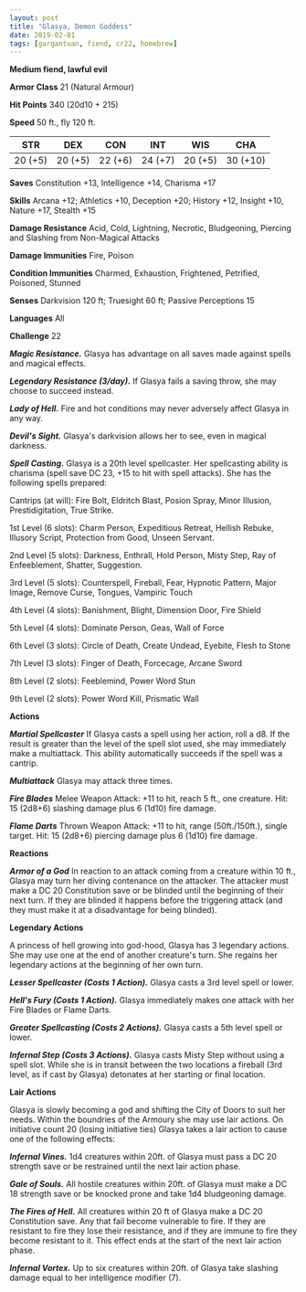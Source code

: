 ```yaml
---
layout: post
title: "Glasya, Demon Goddess"
date: 2019-02-01
tags: [gargantuan, fiend, cr22, homebrew]
---
```


**Medium fiend, lawful evil**

**Armor Class** 21 (Natural Armour)

**Hit Points** 340 (20d10 + 215)

**Speed** 50 ft., fly 120 ft.

|   STR   |   DEX   |   CON   |   INT   |   WIS   |   CHA   |
|:-----:|:-----:|:-----:|:-----:|:-----:|:-----:|
| 20 (+5) | 20 (+5) | 22 (+6) | 24 (+7) | 20 (+5) | 30 (+10) |

**Saves** Constitution +13, Intelligence +14, Charisma +17

**Skills** Arcana +12; Athletics +10, Deception +20; History +12, Insight +10, Nature +17, Stealth +15 

**Damage Resistance** Acid, Cold, Lightning, Necrotic, Bludgeoning, Piercing and Slashing from Non-Magical Attacks

**Damage Immunities** Fire, Poison

**Condition Immunities** Charmed, Exhaustion, Frightened, Petrified, Poisoned, Stunned

**Senses** Darkvision 120 ft; Truesight 60 ft; Passive Perceptions 15

**Languages** All

**Challenge** 22

***Magic Resistance.*** Glasya has advantage on all saves made against spells and magical effects.

***Legendary Resistance (3/day).*** If Glasya fails a saving throw, she may choose to succeed instead.

***Lady of Hell.*** Fire and hot conditions may never adversely affect Glasya in any way.

***Devil's Sight.*** Glasya's darkvision allows her to see, even in magical darkness.

***Spell Casting.*** Glasya is a 20th level spellcaster.  Her spellcasting ability is charisma (spell save DC 23, +15 to hit with spell attacks).  She has the following spells prepared:

Cantrips (at will): Fire Bolt, Eldritch Blast, Posion Spray, Minor Illusion, Prestidigitation, True Strike.

1st Level (6 slots): Charm Person, Expeditious Retreat, Hellish Rebuke, Illusory Script, Protection from Good, Unseen Servant.

2nd Level (5 slots): Darkness, Enthrall, Hold Person, Misty Step, Ray of Enfeeblement, Shatter, Suggestion.

3rd Level (5 slots): Counterspell, Fireball, Fear, Hypnotic Pattern, Major Image, Remove Curse, Tongues, Vampiric Touch

4th Level (4 slots): Banishment, Blight, Dimension Door, Fire Shield

5th Level (4 slots): Dominate Person, Geas, Wall of Force

6th Level (3 slots): Circle of Death, Create Undead, Eyebite, Flesh to Stone

7th Level (3 slots): Finger of Death, Forcecage, Arcane Sword

8th Level (2 slots): Feeblemind, Power Word Stun

9th Level (2 slots): Power Word Kill, Prismatic Wall

**Actions**

***Martial Spellcaster*** If Glasya casts a spell using her action, roll a d8.  If the result is greater than the level of the spell slot used, she may immediately make a multiattack.  This ability automatically succeeds if the spell was a cantrip. 

***Multiattack*** Glasya may attack three times.

***Fire Blades*** Melee Weapon Attack: +11 to hit, reach 5 ft., one creature. Hit: 15 (2d8+6) slashing damage plus 6 (1d10) fire damage. 

***Flame Darts*** Thrown Weapon Attack: +11 to hit, range (50ft./150ft.), single target.  Hit: 15 (2d8+6) piercing damage plus 6 (1d10) fire damage.

**Reactions** 

***Armor of a God*** In reaction to an attack coming from a creature within 10 ft., Glasya may turn her diving contenance on the attacker.  The attacker must make a DC 20 Constitution save or be blinded until the beginning of their next turn.  If they are blinded it happens before the triggering attack (and they must make it at a disadvantage for being blinded).

**Legendary Actions**

A princess of hell growing into god-hood, Glasya has 3 legendary actions.  She may use one at the end of another creature's turn.  She regains her legendary actions at the beginning of her own turn.

***Lesser Spellcaster (Costs 1 Action).*** Glasya casts a 3rd level spell or lower.

***Hell's Fury (Costs 1 Action).*** Glasya immediately makes one attack with her Fire Blades or Flame Darts.

***Greater Spellcasting (Costs 2 Actions).*** Glasya casts a 5th level spell or lower.

***Infernal Step (Costs 3 Actions).*** Glasya casts Misty Step without using a spell slot.  While she is in transit between the two locations a fireball (3rd level, as if cast by Glasya) detonates at her starting or final location. 

**Lair Actions**

Glasya is slowly becoming a god and shifting the City of Doors to suit her needs.  Within the boundries of the Armoury she may use lair actions.  On initiative count 20 (losing initiative ties) Glasya takes a lair action to cause one of the following effects:

***Infernal Vines.*** 1d4 creatures within 20ft. of Glasya must pass a DC 20 strength save or be restrained until the next lair action phase.

***Gale of Souls.*** All hostile creatures within 20ft. of Glasya must make a DC 18 strength save or be knocked prone and take 1d4 bludgeoning damage.

***The Fires of Hell.*** All creatures within 20 ft of Glasya make a DC 20 Constitution save.  Any that fail become vulnerable to fire.  If they are resistant to fire they lose their resistance, and if they are immune to fire they become resistant to it.  This effect ends at the start of the next lair action phase.

***Infernal Vortex.*** Up to six creatures within 20ft. of Glasya take slashing damage equal to her intelligence modifier (7).